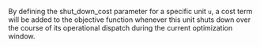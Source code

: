 By defining the shut\_down\_cost parameter for a specific unit `u`, a cost term will be added to the objective function whenever this unit shuts down over the course of its operational dispatch during the current optimization window.
